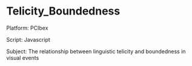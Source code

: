# Telicity_Boundedness
 
Platform: PCIbex

Script: Javascript

Subject: The relationship between linguistic telicity and boundedness in visual events
